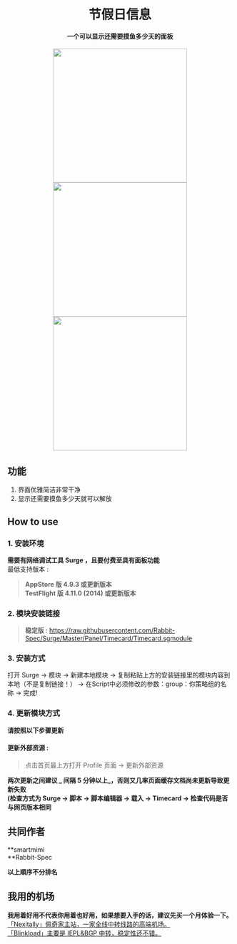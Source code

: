 <h1 align="center">节假日信息</h1>

<h4 align="center">一个可以显示还需要摸鱼多少天的面板 </h4>

<p align="center">
<img src="https://raw.githubusercontent.com/Rabbit-Spec/Surge/Master/Panel/Timecard/img/1.jpg" width="300"></img>
<img src="https://raw.githubusercontent.com/Rabbit-Spec/Surge/Master/Panel/Timecard/img/2.jpg" width="300"></img>
<img src="https://raw.githubusercontent.com/Rabbit-Spec/Surge/Master/Panel/Timecard/img/3.jpg" width="300"></img>
</p>

## 功能
1. 界面优雅简洁非常干净
2. 显示还需要摸鱼多少天就可以解放

## How to use
### 1. 安装环境
**需要有网络调试工具 Surge ，且要付费至具有面板功能**<br>
最低支持版本 :<br>
>**AppStore 版 4.9.3 或更新版本**<br>
>**TestFlight 版 4.11.0 (2014) 或更新版本**
### 2. 模块安装链接
> **稳定版 :** https://raw.githubusercontent.com/Rabbit-Spec/Surge/Master/Panel/Timecard/Timecard.sgmodule<br>

### 3. 安装方式
打开 Surge -> 模块 -> 新建本地模块 -> 复制粘贴上方的安装链接里的模块内容到本地（不是复制链接！） -> 在Script中必须修改的参数：group：你策略组的名称 -> 完成!
### 4. 更新模块方式
**请按照以下步骤更新**<br>
#### 更新外部资源 : 
>点击首页最上方打开 Profile 页面 -> 更新外部资源 <br>

**两次更新之间建议 _ 间隔 5 分钟以上_，否则又几率页面缓存文档尚未更新导致更新失败<br>
(检查方式为 Surge -> 脚本 -> 脚本编辑器 -> 载入 -> Timecard -> 检查代码是否与网页版本相同**

## 共同作者
**smartmimi<br>
**Rabbit-Spec<br>

__以上順序不分排名__

## 我用的机场
**我用着好用不代表你用着也好用，如果想要入手的话，建议先买一个月体验一下。**<br>
[「Nexitally」佩奇家主站，一家全线中转线路的高端机场。](https://naixii.com/signupbyemail.aspx?MemberCode=0b532ff85dda43e595fb1ae17843ae6d20211110231626) <br>
[「Blinkload」主要是 IEPL&BGP 中转，稳定性还不错。](https://blinkload.to/aff/CLnL) <br>
